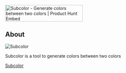 <a href="https://www.producthunt.com/posts/subcolor?utm_source=badge-top-post-badge&utm_medium=badge&utm_souce=badge-subcolor" target="_blank"><img src="https://api.producthunt.com/widgets/embed-image/v1/top-post-badge.svg?post_id=167742&theme=dark&period=daily" alt="Subcolor - Generate colors between two colors | Product Hunt Embed" style="width: 250px; height: 54px;" width="250px" height="54px" /></a>

## About

![Subcolor](https://github.com/ibrahimtelman/subcolor/blob/master/public/preview.png?raw=true)

Subcolor is a tool to generate colors between two colors

[Subcolor](https://subcolor.github.io)
